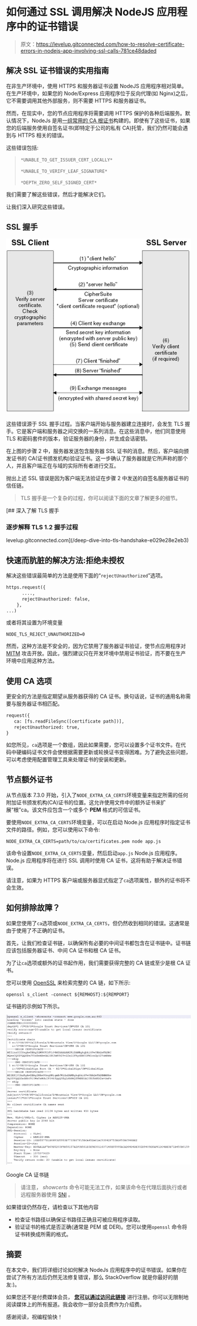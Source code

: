 # 如何通过 SSL 调用解决 NodeJS 应用程序中的证书错误

> 原文：<https://levelup.gitconnected.com/how-to-resolve-certificate-errors-in-nodejs-app-involving-ssl-calls-781ce48daded>

## 解决 SSL 证书错误的实用指南

在非生产环境中，使用 HTTPS 和服务器证书设置 NodeJS 应用程序相对简单。在生产环境中，如果您的 Node/Express 应用程序位于反向代理(如 Nginx)之后，它不需要调用其他外部服务，则不需要 HTTPS 和服务器证书。

然而，在现实中，您的节点应用程序将需要调用 HTTPS 保护的各种后端服务。默认情况下，NodeJs 是用[一组常用的 CA 根证书](https://github.com/nodejs/node-v0.x-archive/blob/master/src/node_root_certs.h)构建的。即使有了这些证书，如果您的后端服务使用自签名证书(即特定于公司的私有 CA)托管，我们仍然可能会遇到与 HTTPS 相关的错误。

这些错误包括:

> `*UNABLE_TO_GET_ISSUER_CERT_LOCALLY*`
> 
> `*UNABLE_TO_VERIFY_LEAF_SIGNATURE*`
> 
> `*DEPTH_ZERO_SELF_SIGNED_CERT*`

我们需要了解这些错误，然后才能解决它们。

让我们深入研究这些错误。

## SSL 握手

![](img/1abb22eaa2906b7bd7903eff8ef3db3e.png)

这些错误源于 SSL 握手过程。当客户端开始与服务器建立连接时，会发生 TLS 握手。它是客户端和服务器之间交换的一系列消息。在这些消息中，他们同意使用 TLS 和密码套件的版本，验证服务器的身份，并生成会话密钥。

在上图的步骤 2 中，服务器发送包含服务器 SSL 证书的消息。然后，客户端向颁发证书的 CA(证书颁发机构)验证证书。这一步确认了服务器就是它所声称的那个人，并且客户端正在与域的实际所有者进行交互。

抛出上述 SSL 错误是因为客户端无法验证在步骤 2 中发送的自签名服务器证书的信任链。

> TLS 握手是一个复杂的过程，你可以阅读下面的文章了解更多的细节。

[](/deep-dive-into-tls-handshake-e029e28e2eb3) [## 深入了解 TLS 握手

### 逐步解释 TLS 1.2 握手过程

levelup.gitconnected.com](/deep-dive-into-tls-handshake-e029e28e2eb3) 

## 快速而肮脏的解决方法:拒绝未授权

解决这些错误最简单的方法是使用下面的“`rejectUnauthorized`”选项。

```
https.request({ 
      ....,
      rejectUnauthorized: false,
    },
...)
```

或者将其设置为环境变量

```
NODE_TLS_REJECT_UNAUTHORIZED=0
```

然而，这种方法是不安全的，因为它禁用了服务器证书验证，使节点应用程序对 [MITM](https://en.wikipedia.org/wiki/Man-in-the-middle_attack) 攻击开放。因此，强烈建议只在开发环境中禁用证书验证，而不要在生产环境中应用这种方法。

## 使用 CA 选项

更安全的方法是指定期望从服务器获得的 CA 证书。换句话说，证书的通用名称需要与服务器证书相匹配。

```
request({ 
   ca: [fs.readFileSync([certificate path])],
   rejectUnauthorized: true,
}
```

如您所见，`ca`选项是一个数组，因此如果需要，您可以设置多个证书文件。在代码中硬编码证书文件会使根据需要更新或轮换证书变得困难。为了避免这些问题，可以考虑使用配置管理工具来处理证书的安装和更新。

## 节点额外证书

从节点版本 7.3.0 开始，引入了`NODE_EXTRA_CA_CERTS`环境变量来指定所需的任何附加证书颁发机构(CA)证书的位置。这允许使用文件中的额外证书来扩展“根”ca。该文件应包含一个或多个 **PEM** 格式的可信证书。

要使用`NODE_EXTRA_CA_CERTS`环境变量，可以在启动 Node.js 应用程序时指定证书文件的路径。例如，您可以使用以下命令:

```
NODE_EXTRA_CA_CERTS=path/to/ca/certificates.pem node app.js
```

该命令设置`NODE_EXTRA_CA_CERTS`变量，然后启动`app.js` Node.js 应用程序。Node.js 应用程序将在进行 SSL 调用时使用 CA 证书，这将有助于解决证书错误。

请注意，如果为 HTTPS 客户端或服务器显式指定了`ca`选项属性，额外的证书将不会生效。

## 如何排除故障？

如果您使用了`ca`选项或`NODE_EXTRA_CA_CERTS`，但仍然收到相同的错误。这通常是由于使用了不正确的证书。

首先，让我们检查证书链，以确保所有必要的中间证书都包含在证书链中。证书链应该包括服务器证书、中间 CA 证书和根 CA 证书。

为了让`ca`选项或额外的证书起作用，我们需要获得完整的 CA 链或至少是根 CA 证书。

您可以使用 [OpenSSL](https://www.openssl.org/) 来检索完整的 CA 链，如下所示:

```
openssl s_client -connect ${REMHOST}:${REMPORT}
```

证书链的示例如下所示。

![](img/fa216cd2bef6f86c59db5f83eab6a35e.png)

Google CA 证书链

> 请注意， *showcerts* 命令可能无法工作，如果该命令在代理后面执行或者远程服务器使用 [SNI](https://en.wikipedia.org/wiki/Server_Name_Indication) 。

如果错误仍然存在，请检查以下其他内容

*   检查证书路径以确保证书路径正确且可被应用程序读取。
*   验证证书的格式是否正确(通常是 PEM 或 DER)。您可以使用`openssl` 命令将证书转换成所需的格式。

## 摘要

在本文中，我们将详细讨论如何解决 NodeJs 应用程序中的证书错误。如果你在尝试了所有方法后仍然无法修复错误，那么 StackOverflow 就是你最好的朋友:)。

如果您还不是付费媒体会员， [**您可以通过访问此链接**](https://sunnysun-5694.medium.com/membership) 进行注册。你可以无限制地阅读媒体上的所有报道。我会收你一部分会员费作为介绍费。

感谢阅读，祝编程愉快！